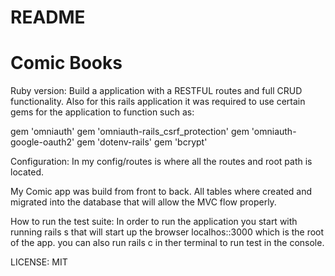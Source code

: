# README

<h1>Comic Books</h1>
Ruby version:
Build a application with a RESTFUL routes and full CRUD functionality.
Also for this rails application  it was required to use  certain gems for the application to function such as:

  gem 'omniauth'
  gem 'omniauth-rails_csrf_protection'
  gem 'omniauth-google-oauth2'
  gem 'dotenv-rails'
  gem 'bcrypt'

 Configuration:
 In my config/routes is where all the routes and root path is located.

My Comic app was build from front to back. All tables where created and migrated into the database that will allow the MVC flow properly.

How to run the test suite:
In order to run the application you start with running rails s that will start up the browser localhos::3000 which is the root of the app.
you can also run rails c in ther terminal to run test in the console.

LICENSE:
MIT

